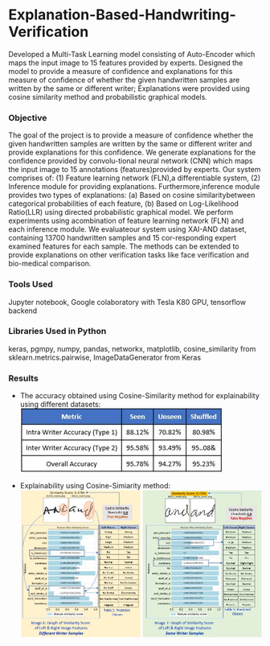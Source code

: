 # Explanation-Based-Handwriting-Verification
Developed a Multi-Task Learning model consisting of Auto-Encoder which maps the input image to 15 features provided by experts. Designed the model to provide a measure of confidence and explanations for this measure of confidence of whether the given handwritten samples are written by the same or different writer; Explanations were provided using cosine similarity method and probabilistic graphical models.


### Objective
<p> The goal of the project is to provide a measure of confidence whether the given handwritten samples are written by the same or different writer and provide explanations for this confidence. We generate explanations for the confidence provided by convolu-tional neural network (CNN) which maps the input image to 15 annotations (features)provided by experts. Our system comprises of: (1) Feature learning network (FLN),a differentiable system, (2) Inference module for providing explanations. Furthermore,inference module provides two types of explanations: (a) Based on cosine similaritybetween categorical probabilities of each feature, (b) Based on Log-Likelihood Ratio(LLR) using directed probabilistic graphical model. We perform experiments using acombination of feature learning network (FLN) and each inference module. We evaluateour system using XAI-AND dataset, containing 13700 handwritten samples and 15 cor-responding expert examined features for each sample. The methods can be extended to provide explanations on other verification tasks like face verification and bio-medical comparison. </p>

### Tools Used
Jupyter notebook, Google colaboratory with Tesla K80 GPU, tensorflow backend

### Libraries Used in Python
keras, pgmpy, numpy, pandas, networkx, matplotlib, cosine_similarity from sklearn.metrics.pairwise, ImageDataGenerator from Keras

### Results
* The accuracy obtained using Cosine-Similarity method for explainability using different datasets:
![](https://github.com/ravi-teja-sunkara/Explanation-Based-Handwriting-Verification/blob/master/Images/Accuracies.JPG)

* Explainability using Cosine-Simiarity method:
![](https://github.com/ravi-teja-sunkara/Explanation-Based-Handwriting-Verification/blob/master/Images/Explainability%20using%20Cosine%20Similarity.JPG)
